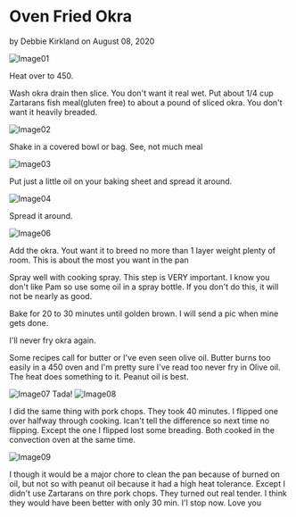 # Oven Fried Okra
by Debbie Kirkland on August 08, 2020

![Image01](../okra/2020080801-okra.png)

Heat over to 450.

Wash okra drain then slice. You don't want it real wet. Put about 1/4 cup Zartarans fish meal(gluten free) to about a pound of sliced okra. You don't want it heavily breaded. 

![Image02](../okra/2020080802-okra.png)
	
Shake in a covered bowl or bag. See, not much meal

![Image03](../okra/2020080803-okra.png)

Put just a little oil on your baking sheet and spread it around. 

![Image04](../okra/2020080804-okra.png)

Spread it around. 

![Image06](../okra/2020080806-okra.png)

Add the okra. Yout want it to breed no more than 1 layer weight plenty of room. This is about the most you want in the pan 

Spray well with cooking spray.  This step is VERY important.  I know you don't like Pam so use some oil in a spray bottle. If you don't do this,  it will not be nearly as good.  

Bake for 20 to 30 minutes until golden brown.  I will send a pic when mine gets done. 
    
I'll never fry okra again. 
    
Some recipes call for butter or I've even seen olive oil.   Butter burns too easily in a  450 oven and I'm pretty sure I've read too never fry in Olive oil. The heat does something to it. Peanut oil is best. 

![Image07](../okra/2020080807-okra.png)
	Tada!
![Image08](../okra/2020080808-okra.png)

I did the same thing with pork chops. They took 40 minutes. I flipped one over halfway through cooking. Ican't tell the difference so next time no flipping.
	Except the one I flipped lost some breading. Both cooked in the convection oven at the same time. 

![Image09](../okra/2020080809-okra.png)

I though it would be a major chore to clean the pan because of burned on oil, but not so with peanut oil because it had a high heat tolerance. 
Except I didn't use Zartarans on thre pork chops. They turned out real tender.
I think they would have been better with only 30 min.  I'l stop now.  Love you


